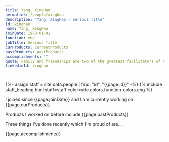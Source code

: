 ```yaml
---
title: Yang, XingHao
permalink: /people/xinghao
description: "Yang, XingHao - Serious Title"
id: xinghao
name: Yang, XingHao
joinDate: 1970-01-01
function: eng
jobTitle: Serious Title
curProducts: currentProducts
pastProducts: pastProducts
accomplishments: ""
quote: Family and friendships are two of the greatest facilitators of happiness.
linkedinId: xinghao

---
```


{%- assign staff = site.data.people | find: "id", "{{page.id}}" -%}
{% include staff_heading.html staff=staff color=site.colors.function-colors.eng %}

<p>I joined since {{page.joinDate}} and I am currently working on {{page.curProducts}}.</p>

<p>Products I worked on before include {{page.pastProducts}}</p>

<p>Three things I've done recently which I'm proud of are...</p>
{{page.accomplishments}}
